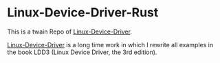 # Linux-Device-Driver-Rust

This is a twain Repo of [Linux-Device-Driver].

[Linux-Device-Driver] is a long time work in which I rewrite all examples in
the book LDD3 (Linux Device Driver, the 3rd edition).

[Linux-Device-Driver]: https://github.com/d0u9/Linux-Device-Driver
